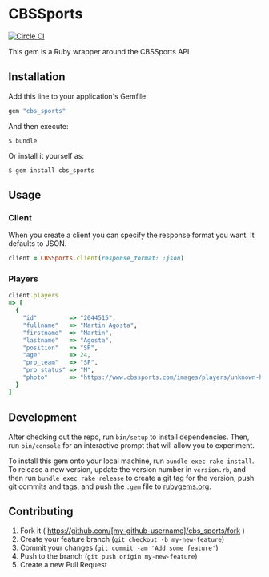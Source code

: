 # CBSSports
[![Circle CI](https://circleci.com/gh/mikeastock/cbs_sports/tree/master.svg?style=svg)](https://circleci.com/gh/mikeastock/cbs_sports/tree/master)

This gem is a Ruby wrapper around the CBSSports API

## Installation

Add this line to your application's Gemfile:

```ruby
gem "cbs_sports"
```

And then execute:

    $ bundle

Or install it yourself as:

    $ gem install cbs_sports

## Usage

### Client

When you create a client you can specify the response format you want. It defaults to JSON.
```ruby
client = CBSSports.client(response_format: :json)
```

### Players
```ruby
client.players
=> [
  {
    "id"         => "2044515",
    "fullname"   => "Martin Agosta",
    "firstname"  => "Martin",
    "lastname"   => "Agosta",
    "position"   => "SP",
    "age"        => 24,
    "pro_team"   => "SF",
    "pro_status" => "M",
    "photo"      => "https://www.cbssports.com/images/players/unknown-hat-170x170.png"
  }
]
```

## Development

After checking out the repo, run `bin/setup` to install dependencies. Then, run `bin/console` for an interactive prompt that will allow you to experiment.

To install this gem onto your local machine, run `bundle exec rake install`. To release a new version, update the version number in `version.rb`, and then run `bundle exec rake release` to create a git tag for the version, push git commits and tags, and push the `.gem` file to [rubygems.org](https://rubygems.org).

## Contributing

1. Fork it ( https://github.com/[my-github-username]/cbs_sports/fork )
2. Create your feature branch (`git checkout -b my-new-feature`)
3. Commit your changes (`git commit -am 'Add some feature'`)
4. Push to the branch (`git push origin my-new-feature`)
5. Create a new Pull Request
